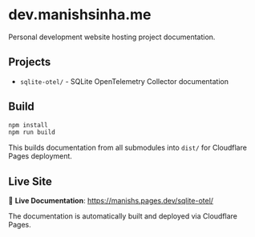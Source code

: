 # dev.manishsinha.me

Personal development website hosting project documentation.

## Projects

- `sqlite-otel/` - SQLite OpenTelemetry Collector documentation

## Build

```bash
npm install
npm run build
```

This builds documentation from all submodules into `dist/` for Cloudflare Pages deployment.

## Live Site

🚀 **Live Documentation**: https://manishs.pages.dev/sqlite-otel/

The documentation is automatically built and deployed via Cloudflare Pages.